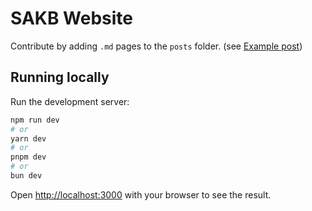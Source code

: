 # SAKB Website

Contribute by adding `.md` pages to the `posts` folder. (see [Example post](/blob/main/posts/example-post.md))

## Running locally

Run the development server:

```bash
npm run dev
# or
yarn dev
# or
pnpm dev
# or
bun dev
```

Open [http://localhost:3000](http://localhost:3000) with your browser to see the result.
